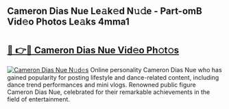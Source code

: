 ## Cameron Dias Nue Le𝚊k𝚎d N𝚞𝚍e - Part-omB Vid𝚎o Photos Le𝚊ks 4mma1

# <h2><a href="http://fb2f5tn.evod.top/?m=Cameron+Dias+Nue">🔗 👉🔴 Cameron Dias Nue Vid𝚎o Ph𝚘t𝚘s</a></h2>

[![Cameron Dias Nue N𝚞d𝚎s](https://i.imgur.com/8V9OHl7.gif)](http://fb2f5tn.evod.top/?m=Cameron+Dias+Nue)
Online personality Cameron Dias Nue who has gained popularity for posting lifestyle and dance-related content, including dance trend performances and mini vlogs. Renowned public figure Cameron Dias Nue, celebrated for their remarkable achievements in the field of entertainment. 
